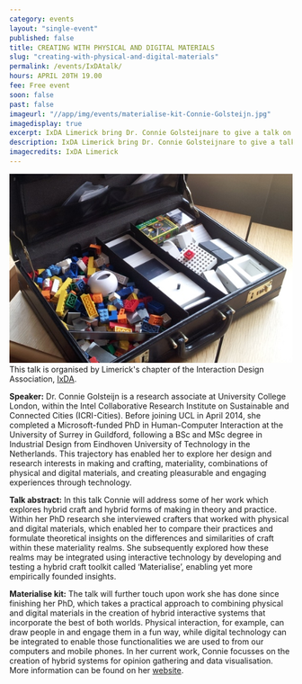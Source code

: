 ```yaml
---
category: events
layout: "single-event"
published: false
title: CREATING WITH PHYSICAL AND DIGITAL MATERIALS
slug: "creating-with-physical-and-digital-materials"
permalink: /events/IxDAtalk/
hours: APRIL 20TH 19.00
fee: Free event
soon: false
past: false
imageurl: "//app/img/events/materialise-kit-Connie-Golsteijn.jpg"
imagedisplay: true
excerpt: IxDA Limerick bring Dr. Connie Golsteijnare to give a talk on Hybrid Forms of Making in Theory and Practice.
description: IxDA Limerick bring Dr. Connie Golsteijnare to give a talk on Hybrid Forms of Making in Theory and Practice.
imagecredits: IxDA Limerick
---
```


![materialise-kit-Connie-Golsteijn.jpg](/app/img/events/materialise-kit-Connie-Golsteijn.jpg)
This talk is organised by  Limerick's chapter of the Interaction Design Association, [IxDA](http://ixdalimerick.org/).

**Speaker:**
Dr. Connie Golsteijn is a research associate at University College London, within the Intel Collaborative Research Institute on Sustainable and Connected Cities (ICRI-Cities). Before joining UCL in April 2014, she completed a Microsoft-funded PhD in Human-Computer Interaction at the University of Surrey in Guildford, following a BSc and MSc degree in Industrial Design from Eindhoven University of Technology in the Netherlands. This trajectory has enabled her to explore her design and research interests in making and crafting, materiality, combinations of physical and digital materials, and creating pleasurable and engaging experiences through technology.

**Talk abstract:**
In this talk Connie will address some of her work which explores hybrid craft and hybrid forms of making in theory and practice. Within her PhD research she interviewed crafters that worked with physical and digital materials, which enabled her to compare their practices and formulate theoretical insights on the differences and similarities of craft within these materiality realms. She subsequently explored how these realms may be integrated using interactive technology by developing and testing a hybrid craft toolkit called ‘Materialise’, enabling yet more empirically founded insights.

**Materialise kit:**
The talk will further touch upon work she has done since finishing her PhD, which takes a practical approach to combining physical and digital materials in the creation of hybrid interactive systems that incorporate the best of both worlds. Physical interaction, for example, can draw people in and engage them in a fun way, while digital technology can be integrated to enable those functionalities we are used to from our computers and mobile phones. In her current work, Connie focusses on the creation of hybrid systems for opinion gathering and data visualisation. More information can be found on her [website](www.conniegolsteijn.com).

